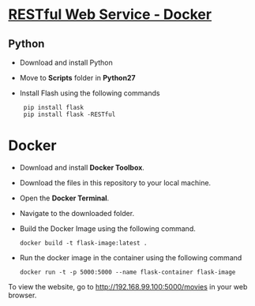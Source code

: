 #  **[RESTful Web Service - Docker](https://github.com/jaginiakhil/restfulwebservice-docker)**

## Python
- Download and install Python
- Move to **Scripts** folder in **Python27**
- Install Flash using the following commands

       pip install flask
       pip install flask -RESTful


# Docker

- Download and install **Docker Toolbox**.
- Download the files in this repository to your local machine.
- Open the **Docker Terminal**.
- Navigate to the downloaded folder.
- Build the Docker Image using the following command.

    `docker build -t flask-image:latest .`
- Run the docker image in the container using the following command

    `docker run -t -p 5000:5000 --name flask-container flask-image` 


To view the website, go to http://192.168.99.100:5000/movies in your web browser.

